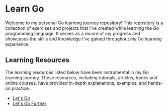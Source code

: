 # Learn Go

Welcome to my personal Go learning journey repository! This repository is a collection of exercises and projects that I've created while learning the Go programming language. It serves as a record of my progress and showcases the skills and knowledge I've gained throughout my Go learning experience.

## Learning Resources

The learning resources listed below have been instrumental in my Go learning journey. These resources, including tutorials, articles, books and online courses, have provided in-depth explanations, examples, and hands-on practice.

- [Let's Go](https://lets-go.alexedwards.net/)
- [Let's Go Further](https://lets-go-further.alexedwards.net/)